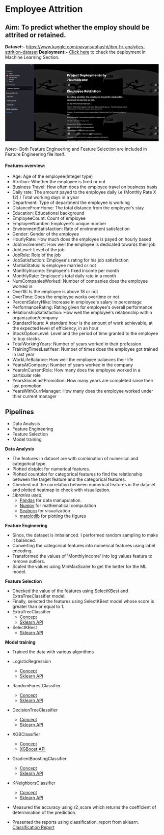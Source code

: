# Employee Attrition

## Aim: To predict whether the employ should be attrited or retained.

**Dataset:-** https://www.kaggle.com/pavansubhasht/ibm-hr-analytics-attrition-dataset
**Deployment:-** [Click here](https://tirumaleshndeployments2022.herokuapp.com/) to check the deployment in Machine Learning Section.

<img src="https://github.com/tirumaleshn2458/project_notebooks/blob/Employee-Attrition/assets/Screenshot%202022-01-20%20at%208.33.04%20PM.png" width="500" height="250">

*Note:-* Both Feature Engineering and Feature Selection are included in Feature Engineering file itself.
#### Features overview:

- Age: Age of the employee(Integer type)
- Atrrition: Whether the employee is fired or not
- Business Travel: How often does the employee travel on business basis
- Daily rate: The amount payed to the employee daily i.e (Monthly Rate X 12) / Total working days in a year
- Department: Type of department the employee is working
- DistanceFromHome: The total distance from the employee's stay
- Education: Educational background
- EmployeeCount: Count of employee
- EmployeeNumber: Employee's unique number
- EnvironmentSatisfaction: Rate of environment satisfaction
- Gender: Gender of the employee
- HourlyRate: How much does the employee is payed on hourly based
- JobInvolvement: How well the employee is dedicated towards their job
- JobLevel: Level of the job
- JobRole: Role of the job
- JobSatisfaction: Employee's rating for his job satisfaction
- MartialStatus: Is employee married or not
- MonthlyIncome: Employee's fixed income per month
- MonthlyRate: Employee's total daily rate in a month
- NumCompaniesWorked: Number of companies does the employee worked in
- Over18: Is the employee is above 18 or not
- OverTime: Does the employee works overtime or not
- PercentSalaryHike: Increase in employee's salary in percentage
- PerformanceRating: Rating given for employee's overall performance
- RelationshipSatisfaction: How well the employee's relationship within organization/company
- StandardHours: A standard hour is the amount of work achievable, at the expected level of efficiency, in an hour
- StockOptionLevel: Level and the period of time granted to the employee to buy stocks 
- TotalWorkingYears: Number of years worked in their profession
- TrainingTimesLastYear: Number of times does the employee got trained in last year
- WorkLifeBalance: How well the employee balances their life
- YearsAtCompany: Number of years worked in the company
- YearsInCurrentRole: How many does the employee worked in a particular role
- YearsSinceLastPromotion: How many years are completed sinse their last promotion
- YearsWithCurrManager: How many does the employee worked under thier current manager

## Pipelines
- Data Analysis
- Feature Engineering
- Feature Selection
- Model training

**Data Analysis**
- The features in dataset are with combination of numerical and categorical type.
- Plotted distplot for numerical features.
- Plotted countplot for categorical features to find the relationship between the target feature and the categorical features.
- Checked out the correlation between numerical features in the dataset and plotted heatmap to check with visualization.
- *Libraries used:*
  - [Pandas](https://pandas.pydata.org/docs/) for data manupulation.
  - [Numpy](https://numpy.org/doc/) for mathematical computation
  - [Seaborn](https://seaborn.pydata.org/) for visualization
  - [matplotlib](https://matplotlib.org/) for plotting the figures

**Feature Engineering**
- Since, the dataset is imbalanced. I performed random sampling to make it balanced.
- Converting the categorical features into numerical features using label encoding. 
- Transformed the values of 'MonthlyIncome' into log values feature to remove outliers.
- Scaled the values using MinMaxScaler to get the better for the ML model.

**Feature Selection**
- Checked the value of the features using SelectKBest and ExtraTreeClassifier model.
- Finally, selected the features using SelectKBest model whose score is greater than or equal to 1.
- ExtraTreeClassifier
  - [Concept](https://www.geeksforgeeks.org/ml-extra-tree-classifier-for-feature-selection/)
  - [Sklearn API](https://scikit-learn.org/stable/modules/generated/sklearn.ensemble.ExtraTreesClassifier.html)
- SelectKBest
  - [Sklearn API](https://scikit-learn.org/stable/modules/generated/sklearn.feature_selection.SelectKBest.html)

**Model training**
- Trained the data with various algorithms
- LogisticRegression 
  - [Concept](https://searchbusinessanalytics.techtarget.com/definition/logistic-regression#:~:text=Logistic%20regression%20is%20a%20statistical,observations%20of%20a%20data%20set.&text=A%20logistic%20regression%20model%20predicts,or%20more%20existing%20independent%20variables.)
  - [Sklearn API](https://scikit-learn.org/stable/modules/generated/sklearn.linear_model.LogisticRegression.html)
- RandomForestClassifier
  - [Concept](https://www.analyticsvidhya.com/blog/2021/06/understanding-random-forest/)
  - [Sklearn API](https://scikit-learn.org/stable/modules/generated/sklearn.ensemble.RandomForestClassifier.html)
- DecisionTreeClassifier
  - [Concept](https://www.saedsayad.com/decision_tree.htm#:~:text=Decision%20Tree%20%2D%20Classification,decision%20tree%20is%20incrementally%20developed.&text=Decision%20trees%20can%20handle%20both%20categorical%20and%20numerical%20data)
  - [Sklearn API](https://scikit-learn.org/stable/modules/generated/sklearn.tree.DecisionTreeClassifier.html)
- XGBClassifier
  - [Concept](https://www.linkedin.com/pulse/xgboost-classifier-algorithm-machine-learning-kavya-kumar)
  - [XGBoost API](https://xgboost.readthedocs.io/en/stable/python/python_api.html)
- GradientBoostingClassifier
  - [Concept](https://www.displayr.com/gradient-boosting-the-coolest-kid-on-the-machine-learning-block/#:~:text=Gradient%20boosting%20is%20a%20type,minimizes%20the%20overall%20prediction%20error.&text=reduce%20the%20error.-,If%20a%20small%20change%20in%20the%20prediction%20for%20a%20case,of%20the%20case%20is%20zero.)
  - [Sklearn API](https://scikit-learn.org/stable/modules/generated/sklearn.ensemble.GradientBoostingClassifier.html)
- KNeighborsClassifier
  - [Concept](https://learn.g2.com/k-nearest-neighbor)
  - [Sklearn API](https://scikit-learn.org/stable/modules/generated/sklearn.neighbors.KNeighborsClassifier.html)

- Measured the accuracy using r2_score which returns the coefficient of determination of the prediction.
- Presented the reports using classification_report from sklearn.
  [Classification Report](https://scikit-learn.org/stable/modules/generated/sklearn.metrics.classification_report.html)

